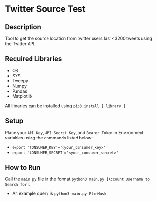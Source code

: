 # Twitter Source Test
## Description
Tool to get the source location from twitter users last <3200 tweets using the Twitter API.

## Required Libraries
* OS
* SYS
* Tweepy
* Numpy
* Pandas
* Matplotlib

All libraries can be installed using `pip3 install [ library ]`

## Setup 
Place your `API Key`, `API Secret Key`, and `Bearer Token` in Environment variables using the commands listed below:
* `export 'CONSUMER_KEY'='<your_consumer_key>'`
* `export 'CONSUMER_SECRET'='<your_consumer_secret>'`

## How to Run
Call the `main.py` file in the format `python3 main.py [Account Username to Search for]`. 

* An example query is `python3 main.py ElonMusk`

